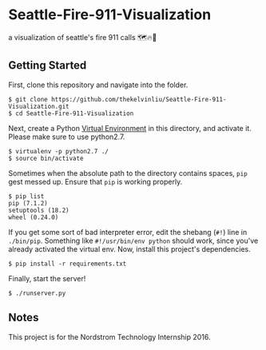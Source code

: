 # Seattle-Fire-911-Visualization
a visualization of seattle's fire 911 calls
🗺🔥🚒

## Getting Started
First, clone this repository and navigate into the folder.
```
$ git clone https://github.com/thekelvinliu/Seattle-Fire-911-Visualization.git
$ cd Seattle-Fire-911-Visualization
```
Next, create a Python [Virtual Environment](http://docs.python-guide.org/en/latest/dev/virtualenvs/) in this directory, and activate it.
Please make sure to use python2.7.
```
$ virtualenv -p python2.7 ./
$ source bin/activate
```
Sometimes when the absolute path to the directory contains spaces, `pip` gest messed up.
Ensure that `pip` is working properly.
```
$ pip list
pip (7.1.2)
setuptools (18.2)
wheel (0.24.0)
```
If you get some sort of bad interpreter error, edit the shebang (`#!`) line in `./bin/pip`.
Something like `#!/usr/bin/env python` should work, since you've already activated the virtual env.
Now, install this project's dependencies.
```
$ pip install -r requirements.txt
```
Finally, start the server!
```
$ ./runserver.py
```

## Notes
This project is for the Nordstrom Technology Internship 2016.
